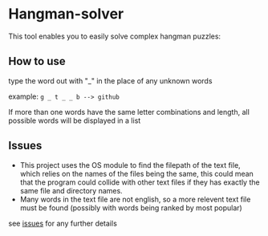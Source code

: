 # Hangman-solver

This tool enables you to easily solve complex hangman puzzles:

## How to use

type the word out with "_" in the place of any unknown words

example: `g _ t _ _ b --> github`

If more than one words have the same letter combinations and length, all possible words will be displayed in a list

## Issues

 - This project uses the OS module to find the filepath of the text file, which relies on the names of the files being the same, this could mean that the program could collide with other text files if they has exactly the same file and directory names.
 - Many words in the text file are not english, so a more relevent text file must be found (possibly with words being ranked by most popular)

see [issues](https://github.com/Ollie-Edwards/Hangman-solver/issues) for any further details
